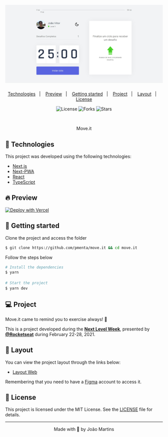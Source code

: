 <h1 align="center">
    <img alt="Move.it" title="Move.it" src="/public/github1.jpeg" />
</h1>

<p align="center">
  <a href="#technologies">Technologies</a>&nbsp;&nbsp;&nbsp;|&nbsp;&nbsp;&nbsp;
  <a href="#-preview">Preview</a>&nbsp;&nbsp;&nbsp;|&nbsp;&nbsp;&nbsp;
  <a href="#-layout">Getting started</a>&nbsp;&nbsp;&nbsp;|&nbsp;&nbsp;&nbsp;
  <a href="#-project">Project</a>&nbsp;&nbsp;&nbsp;|&nbsp;&nbsp;&nbsp;
  <a href="#-layout">Layout</a>&nbsp;&nbsp;&nbsp;|&nbsp;&nbsp;&nbsp;
  <a href="#-license">License</a>
</p>

<p align="center">
  <img  src="https://img.shields.io/static/v1?label=license&message=MIT&color=5965E0&labelColor=121214" alt="License">
  
  <img src="https://img.shields.io/github/forks/pmenta/move.it?label=forks&message=MIT&color=5965E0&labelColor=121214" alt="Forks">     

  <img src="https://img.shields.io/github/stars/pmenta/move.it?label=stars&message=MIT&color=5965E0&labelColor=121214" alt="Stars">
</p>

<br>

<p align="center">
  Move.it
</p>

## 🧪 Technologies

This project was developed using the following technologies:

- [Next.js](https://nextjs.org/)
- [Next-PWA](https://www.npmjs.com/package/next-pwa)
- [React](https://reactjs.org)
- [TypeScript](https://www.typescriptlang.org/)

## 🔥 Preview

[![Deploy with Vercel](https://vercel.com/button)](https://moveit-o5ryjxrh8-pmenta1.vercel.app/)

## 🚀 Getting started

Clone the project and access the folder

```bash
$ git clone https://github.com/pmenta/move.it && cd move.it
```

Follow the steps below
```bash
# Install the dependencies
$ yarn

# Start the project
$ yarn dev
```

## 💻 Project

Move.it came to remind you to exercise always! 💜 

This is a project developed during the **[Next Level Week](https://nextlevelweek.com/)**, presented by **[@Rocketseat](https://github.com/Rocketseat)** during February 22-28, 2021.

## 🔖 Layout

You can view the project layout through the links below:

- [Layout Web](https://www.figma.com/file/ge20pu3ofMOKoliUyKx1Nl/Move.it-1.0) 

Remembering that you need to have a [Figma](http://figma.com/) account to access it.

## 📝 License

This project is licensed under the MIT License. See the [LICENSE](LICENSE.md) file for details.


---

<p align="center">Made with 💜 by João Martins</p>
